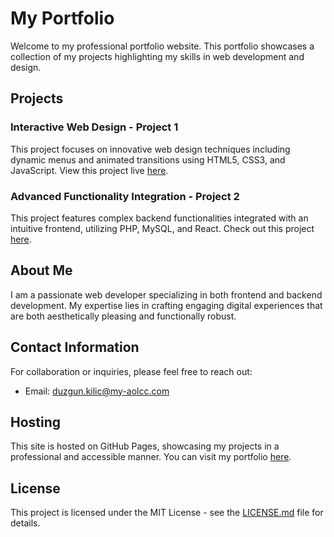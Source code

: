# My Portfolio

Welcome to my professional portfolio website. This portfolio showcases a collection of my projects highlighting my skills in web development and design.

## Projects

### Interactive Web Design - Project 1
This project focuses on innovative web design techniques including dynamic menus and animated transitions using HTML5, CSS3, and JavaScript. View this project live [here](https://github.com/Duzgunkilic).

### Advanced Functionality Integration - Project 2
This project features complex backend functionalities integrated with an intuitive frontend, utilizing PHP, MySQL, and React. Check out this project [here](https://github.com/Duzgunkilic).

## About Me

I am a passionate web developer specializing in both frontend and backend development. My expertise lies in crafting engaging digital experiences that are both aesthetically pleasing and functionally robust.

## Contact Information

For collaboration or inquiries, please feel free to reach out:
- Email: [duzgun.kilic@my-aolcc.com](mailto:duzgun.kilic@my-aolcc.com)

## Hosting

This site is hosted on GitHub Pages, showcasing my projects in a professional and accessible manner. You can visit my portfolio [here](https://github.com/Duzgunkilic).

## License

This project is licensed under the MIT License - see the [LICENSE.md](LICENSE.md) file for details.
